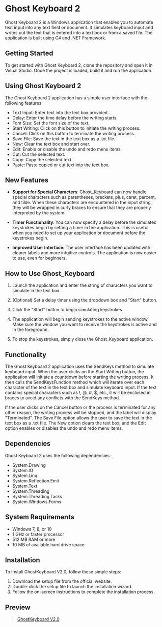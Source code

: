 # Ghost Keyboard 2

Ghost Keyboard 2 is a Windows application that enables you to automate text input into any text field or document. It simulates keyboard input and writes out the text that is entered into a text box or from a saved file. The application is built using C# and .NET Framework.

## Getting Started

To get started with Ghost Keyboard 2, clone the repository and open it in Visual Studio. Once the project is loaded, build it and run the application. 

## Using Ghost Keyboard 2

The Ghost Keyboard 2 application has a simple user interface with the following features:

- Text Input: Enter text into the text box provided. 
- Delay: Enter the time delay before the writing starts.
- Font Size: Set the font size of the text.
- Start Writing: Click on this button to initiate the writing process.
- Cancel: Click on this button to terminate the writing process.
- Save File: Save the text in the text box as a .txt file.
- New: Clear the text box and start over.
- Edit: Enable or disable the undo and redo menu items.
- Cut: Cut the selected text.
- Copy: Copy the selected text.
- Paste: Paste copied or cut text into the text box.

## New Features

- **Support for Special Characters**: Ghost_Keyboard can now handle special characters such as parentheses, brackets, plus, caret, percent, and tilde. When these characters are encountered in the input string, they will be wrapped in curly braces to ensure that they are properly interpreted by the system.

- **Timer Functionality**: You can now specify a delay before the simulated keystrokes begin by setting a timer in the application. This is useful when you need to set up your application or document before the keystrokes begin.

- **Improved User Interface**: The user interface has been updated with clearer labels and more intuitive controls. The application is now easier to use, even for beginners.

## How to Use Ghost_Keyboard

1. Launch the application and enter the string of characters you want to simulate in the text box.

2. (Optional) Set a delay timer using the dropdown box and "Start" button.

3. Click the "Start" button to begin simulating keystrokes.

4. The application will begin sending keystrokes to the active window. Make sure the window you want to receive the keystrokes is active and in the foreground.

5. To stop the keystrokes, simply close the Ghost_Keyboard application.

## Functionality

The Ghost Keyboard 2 application uses the SendKeys method to simulate keyboard input. When the user clicks on the Start Writing button, the application will initiate a countdown before starting the writing process. It then calls the SendKeysFunction method which will iterate over each character of the text in the text box and simulate keyboard input. If the text contains special characters such as !, @, #, $, etc., it will be enclosed in braces to avoid any conflicts with the SendKeys method. 

If the user clicks on the Cancel button or the process is terminated for any other reason, the writing process will be stopped, and the label will display "Terminated". The Save File option allows the user to save the text in the text box as a .txt file. The New option clears the text box, and the Edit option enables or disables the undo and redo menu items. 

## Dependencies

Ghost Keyboard 2 uses the following dependencies:

- System.Drawing
- System.IO
- System.Linq
- System.Reflection.Emit
- System.Text
- System.Threading
- System.Threading.Tasks
- System.Windows.Forms

## System Requirements

- Windows 7, 8, or 10
- 1 GHz or faster processor
- 512 MB RAM or more
- 10 MB of available hard drive space

## Installation

To install GhostKeyboard V2.0, follow these simple steps:

1. Download the setup file from the official website.
2. Double-click the setup file to launch the installation wizard.
3. Follow the on-screen instructions to complete the installation process.

## Preview
<blockquote class="imgur-embed-pub" lang="en" data-id="a/2hpqcGH" data-context="false" ><a href="//imgur.com/a/2hpqcGH">GhostKeyboard V2.0</a></blockquote><script async src="//s.imgur.com/min/embed.js" charset="utf-8"></script>
